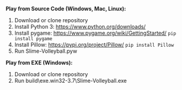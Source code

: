 **Play from Source Code (Windows, Mac, Linux):**
1. Download or clone repository
2. Install Python 3: https://www.python.org/downloads/
3. Install pygame: https://www.pygame.org/wiki/GettingStarted/ ```pip install pygame```
4. Install Pillow: https://pypi.org/project/Pillow/ ```pip install Pillow```
5. Run Slime-Volleyball.pyw

**Play from EXE (Windows):**
1. Download or clone repository
2. Run build\exe.win32-3.7\Slime-Volleyball.exe